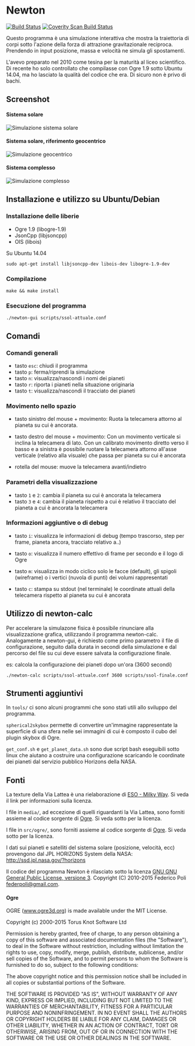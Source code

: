 Newton
======

[![Build Status](https://travis-ci.org/fpoli/newton.svg?branch=master)](https://travis-ci.org/fpoli/newton)
[![Coverity Scan Build Status](https://scan.coverity.com/projects/9216/badge.svg)](https://scan.coverity.com/projects/9216)

Questo programma è una simulazione interattiva che mostra la traiettoria di corpi sotto l'azione della forza di attrazione gravitazionale reciproca. Prendendo in input posizione, massa e velocità ne simula gli spostamenti.

L'avevo preparato nel 2010 come tesina per la maturità al liceo scientifico. Di recente ho solo controllato che compilasse con Ogre 1.9 sotto Ubuntu 14.04, ma ho lasciato la qualità del codice che era. Di sicuro non è privo di bachi.

Screenshot
----------

#### Sistema solare
![Simulazione sistema solare](doc/screenshot_ssol.jpg)

#### Sistema solare, riferimento geocentrico
![Simulazione geocentrico](doc/screenshot_geocentrico.jpg)

#### Sistema complesso
![Simulazione complesso](doc/screenshot_complesso.jpg)

Installazione e utilizzo su Ubuntu/Debian
-----------------------------------------

### Installazione delle liberie

- Ogre 1.9 (libogre-1.9)
- JsonCpp (libjsoncpp)
- OIS (libois)

Su Ubuntu 14.04

	sudo apt-get install libjsoncpp-dev libois-dev libogre-1.9-dev


### Compilazione

	make && make install

### Esecuzione del programma

	./newton-gui scripts/ssol-attuale.conf

Comandi
-------

### Comandi generali

- tasto `esc`: chiudi il programma
- tasto `p`: ferma/riprendi la simulazione
- tasto `n`: visualizza/nascondi i nomi dei pianeti
- tasto `r`: riporta i pianeti nella situazione originaria
- tasto `t`: visualizza/nascondi il tracciato dei pianeti

### Movimento nello spazio

- tasto sinistro del mouse + movimento:
Ruota la telecamera attorno al pianeta su cui è ancorata.

- tasto destro del mouse + movimento:
Con un movimento verticale si inclina la telecamera di lato.
Con un calibrato movimento diretto verso il basso e a sinistra è possibile
ruotare la telecamera attorno all'asse verticale (relativo alla visuale) che
passa per pianeta su cui è ancorata

- rotella del mouse: muove la telecamera avanti/indietro

### Parametri della visualizzazione

- tasto `1` e `2`: cambia il pianeta su cui è ancorata la telecamera
- tasto `3` e `4`: cambia il pianeta rispetto a cui è relativo il tracciato del
pianeta a cui è ancorata la telecamera

### Informazioni aggiuntive o di debug

- tasto `i`: visualizza le informazioni di debug (tempo trascorso, step per frame, pianeta ancora, tracciato relativo a..)

- tasto `o`: visualizza il numero effettivo di frame per secondo e il logo di Ogre

- tasto `m`: visualizza in modo ciclico solo le facce (default), gli spigoli
(wireframe) o i vertici (nuvola di punti) dei volumi rappresentati

- tasto `c`: stampa su stdout (nel terminale) le coordinate attuali della telecamera
rispetto al pianeta su cui è ancorata

Utilizzo di newton-calc
-----------------------

Per accelerare la simulazone fisica è possibile rinunciare alla visualizzazione grafica, utilizzando il programma newton-calc.
Analogamente a newton-gui, è richiesto come primo parametro il file di configurazione, seguito dalla durata in secondi della simulazione e dal percorso
del file su cui deve essere salvata la configurazione finale.

es: calcola la configurazione dei pianeti dopo un'ora (3600 secondi)

	./newton-calc scripts/ssol-attuale.conf 3600 scripts/ssol-finale.conf

Strumenti aggiuntivi
--------------------

In `tools/` ci sono alcuni programmi che sono stati utili allo sviluppo del programma.

`spherical2skybox` permette di convertire un'immagine rappresentate la superficie
di una sfera nelle sei immagini di cui è composto il cubo del plugin skybox di Ogre.

`get_conf.sh` e `get_planet_data.sh` sono due script bash eseguibili sotto linux che aiutano a costruire una configurazione scaricando le coordinate dei pianeti dal servizio pubblico Horizons della NASA.

Fonti
-----

La texture della Via Lattea è una rielaborazione di [ESO - Milky Way](https://commons.wikimedia.org/wiki/File:ESO_-_Milky_Way.jpg). Si veda il link per informazioni sulla licenza.

I file in `media/`, ad eccezione di quelli riguardanti la Via Lattea, sono forniti assieme al codice sorgente di [Ogre](www.ogre3d.org). Si veda sotto per la licenza.

I file in `src/ogre/`, sono forniti assieme al codice sorgente di [Ogre](www.ogre3d.org). Si veda sotto per la licenza.

I dati sui pianeti e satelliti del sistema solare (posizione, velocità, ecc) provengono dal JPL HORIZONS System della NASA: http://ssd.jpl.nasa.gov/?horizons

Il codice del programma Newton è rilasciato sotto la licenza [GNU GNU General Public License, versione 3](./LICENSE). Copyright (C) 2010-2015 Federico Poli <federpoli@gmail.com>.

#### Ogre

OGRE (www.ogre3d.org) is made available under the MIT License.

Copyright (c) 2000-2015 Torus Knot Software Ltd

Permission is hereby granted, free of charge, to any person obtaining a copy
of this software and associated documentation files (the "Software"), to deal
in the Software without restriction, including without limitation the rights
to use, copy, modify, merge, publish, distribute, sublicense, and/or sell
copies of the Software, and to permit persons to whom the Software is
furnished to do so, subject to the following conditions:

The above copyright notice and this permission notice shall be included in
all copies or substantial portions of the Software.

THE SOFTWARE IS PROVIDED "AS IS", WITHOUT WARRANTY OF ANY KIND, EXPRESS OR
IMPLIED, INCLUDING BUT NOT LIMITED TO THE WARRANTIES OF MERCHANTABILITY,
FITNESS FOR A PARTICULAR PURPOSE AND NONINFRINGEMENT. IN NO EVENT SHALL THE
AUTHORS OR COPYRIGHT HOLDERS BE LIABLE FOR ANY CLAIM, DAMAGES OR OTHER
LIABILITY, WHETHER IN AN ACTION OF CONTRACT, TORT OR OTHERWISE, ARISING FROM,
OUT OF OR IN CONNECTION WITH THE SOFTWARE OR THE USE OR OTHER DEALINGS IN
THE SOFTWARE.
